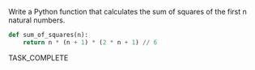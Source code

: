 Write a Python function that calculates the sum of squares of the first n natural numbers.

```python
def sum_of_squares(n):
    return n * (n + 1) * (2 * n + 1) // 6
```

TASK_COMPLETE